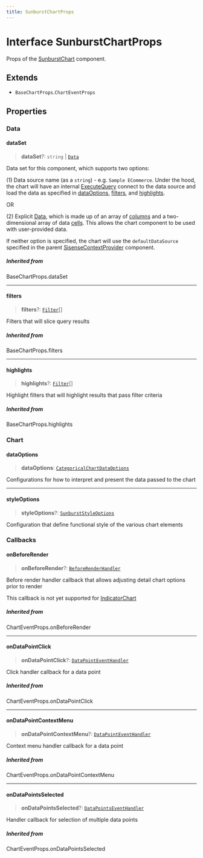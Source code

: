 ```yaml
---
title: SunburstChartProps
---
```


# Interface SunburstChartProps

Props of the [SunburstChart](../functions/function.SunburstChart.md) component.

## Extends

- `BaseChartProps`.`ChartEventProps`

## Properties

### Data

#### dataSet

> **dataSet**?: `string` \| [`Data`](../../sdk-data/interfaces/interface.Data.md)

Data set for this component, which supports two options:

(1) Data source name (as a `string`) - e.g. `Sample ECommerce`. Under the hood,
the chart will have an internal [ExecuteQuery](../functions/function.ExecuteQuery.md) connect to the data source
and load the data as specified in [dataOptions](interface.SunburstChartProps.md#dataoptions), [filters](interface.SunburstChartProps.md#filters), and [highlights](interface.SunburstChartProps.md#highlights).

OR

(2) Explicit [Data](../../sdk-data/interfaces/interface.Data.md), which is made up of
an array of [columns](../../sdk-data/interfaces/interface.Column.md)
and a two-dimensional array of data [cells](../../sdk-data/interfaces/interface.Cell.md).
This allows the chart component to be used
with user-provided data.

If neither option is specified,
the chart will use the `defaultDataSource` specified in the parent [SisenseContextProvider](../functions/function.SisenseContextProvider.md) component.

##### Inherited from

BaseChartProps.dataSet

***

#### filters

> **filters**?: [`Filter`](../../sdk-data/interfaces/interface.Filter.md)[]

Filters that will slice query results

##### Inherited from

BaseChartProps.filters

***

#### highlights

> **highlights**?: [`Filter`](../../sdk-data/interfaces/interface.Filter.md)[]

Highlight filters that will highlight results that pass filter criteria

##### Inherited from

BaseChartProps.highlights

### Chart

#### dataOptions

> **dataOptions**: [`CategoricalChartDataOptions`](interface.CategoricalChartDataOptions.md)

Configurations for how to interpret and present the data passed to the chart

***

#### styleOptions

> **styleOptions**?: [`SunburstStyleOptions`](interface.SunburstStyleOptions.md)

Configuration that define functional style of the various chart elements

### Callbacks

#### onBeforeRender

> **onBeforeRender**?: [`BeforeRenderHandler`](../type-aliases/type-alias.BeforeRenderHandler.md)

Before render handler callback that allows adjusting
detail chart options prior to render

This callback is not yet supported for [IndicatorChart](../functions/function.IndicatorChart.md)

##### Inherited from

ChartEventProps.onBeforeRender

***

#### onDataPointClick

> **onDataPointClick**?: [`DataPointEventHandler`](../type-aliases/type-alias.DataPointEventHandler.md)

Click handler callback for a data point

##### Inherited from

ChartEventProps.onDataPointClick

***

#### onDataPointContextMenu

> **onDataPointContextMenu**?: [`DataPointEventHandler`](../type-aliases/type-alias.DataPointEventHandler.md)

Context menu handler callback for a data point

##### Inherited from

ChartEventProps.onDataPointContextMenu

***

#### onDataPointsSelected

> **onDataPointsSelected**?: [`DataPointsEventHandler`](../type-aliases/type-alias.DataPointsEventHandler.md)

Handler callback for selection of multiple data points

##### Inherited from

ChartEventProps.onDataPointsSelected
